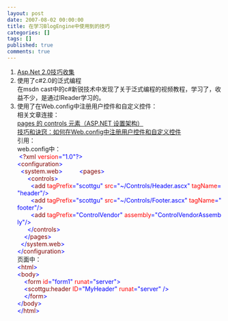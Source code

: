 ```yaml
---
layout: post
date: 2007-08-02 00:00:00
title: 在学习BlogEngine中使用到的技巧
categories: []
tags: []
published: true
comments: true
---
```

<p><ol>
	<li><a href="http://weblogs.asp.net/scottgu/pages/ASP.NET-2.0-Tips_2C00_-Tricks_2C00_-Recipes-and-Gotchas.aspx" target="_blank">Asp.Net 2.0技巧收集</a> </li>
	<li>使用了c#2.0的泛式编程 <br />
	在msdn cast中的c#新锐技术中发现了关于泛式编程的视频教程，学习了，收益不少，是通过IReader学习的。 </li>
	<li>使用了在Web.config中注册用户控件和自定义控件： <br />
	相关文章连接：<br />
	<a href="http://msdn2.microsoft.com/zh-cn/library/ms164640(VS.80).aspx" target="_blank">pages 的 controls 元素（ASP.NET 设置架构）</a><br />
	<a href="http://blog.csdn.net/scottgu/archive/2006/11/28/1418318.aspx" target="_blank">技巧和诀窍：如何在Web.config中注册用户控件和自定义控件</a> <br />
	引用： <br />
	web.config中：<br />
	&nbsp;<font color="#0000ff">&lt;</font><font color="#800000">?xml</font><font color="#ff0000">&nbsp;version</font><font color="#0000ff">=&quot;1.0&quot;?&gt;</font><font color="#000000"><br />
	</font><font color="#0000ff">&lt;</font><font color="#800000">configuration</font><font color="#0000ff">&gt;</font><font color="#000000"><br />
	&nbsp;&nbsp;</font><font color="#0000ff">&lt;</font><font color="#800000">system.web</font><font color="#0000ff">&gt;</font><font color="#000000"> &nbsp;&nbsp;&nbsp;&nbsp; &nbsp;&nbsp;&nbsp;&nbsp;</font><font color="#0000ff">&lt;</font><font color="#800000">pages</font><font color="#0000ff">&gt;</font><font color="#000000"><br />
	&nbsp;&nbsp;&nbsp;&nbsp;&nbsp;&nbsp;</font><font color="#0000ff">&lt;</font><font color="#800000">controls</font><font color="#0000ff">&gt;</font><font color="#000000"><br />
	&nbsp;&nbsp;&nbsp;&nbsp;&nbsp;&nbsp;&nbsp;&nbsp;</font><font color="#0000ff">&lt;</font><font color="#800000">add</font><font color="#ff0000">&nbsp;tagPrefix</font><font color="#0000ff">=&quot;scottgu&quot;</font><font color="#ff0000">&nbsp;src</font><font color="#0000ff">=&quot;~/Controls/Header.ascx&quot;</font><font color="#ff0000">&nbsp;tagName</font><font color="#0000ff">=&quot;header&quot;/&gt;<br />
	&nbsp;&nbsp;&nbsp;&nbsp;&nbsp;&nbsp;&nbsp;&nbsp;&lt;</font><font color="#800000">add</font><font color="#ff0000">&nbsp;tagPrefix</font><font color="#0000ff">=&quot;scottgu&quot;</font><font color="#ff0000">&nbsp;src</font><font color="#0000ff">=&quot;~/Controls/Footer.ascx&quot;</font><font color="#ff0000">&nbsp;tagName</font><font color="#0000ff">=&quot;footer&quot;/&gt;<br />
	&nbsp;&nbsp;&nbsp;&nbsp;&nbsp;&nbsp;&nbsp;&nbsp;&lt;</font><font color="#800000">add</font><font color="#ff0000">&nbsp;tagPrefix</font><font color="#0000ff">=&quot;ControlVendor&quot;</font><font color="#ff0000">&nbsp;assembly</font><font color="#0000ff">=&quot;ControlVendorAssembly&quot;/&gt;<br />
	&nbsp;&nbsp;&nbsp;&nbsp;&nbsp;&nbsp;&lt;/</font><font color="#800000">controls</font><font color="#0000ff">&gt;</font><font color="#000000"><br />
	&nbsp;&nbsp;&nbsp;&nbsp;</font><font color="#0000ff">&lt;/</font><font color="#800000">pages</font><font color="#0000ff">&gt;</font><font color="#000000"><br />
	&nbsp;&nbsp;</font><font color="#0000ff">&lt;/</font><font color="#800000">system.web</font><font color="#0000ff">&gt;</font><font color="#000000"><br />
	</font><font color="#0000ff">&lt;/</font><font color="#800000">configuration</font><font color="#0000ff">&gt;</font><font color="#000000"></font>&nbsp;<br />
	页面中：&nbsp; <br />
	<font color="#0000ff">&lt;</font><font color="#800000">html</font><font color="#0000ff">&gt;</font><font color="#000000"><br />
	</font><font color="#0000ff">&lt;</font><font color="#800000">body</font><font color="#0000ff">&gt;</font><font color="#000000"><br />
	&nbsp;&nbsp;&nbsp;&nbsp;</font><font color="#0000ff">&lt;</font><font color="#800000">form</font><font color="#ff0000">&nbsp;id</font><font color="#0000ff">=&quot;form1&quot;</font><font color="#ff0000">&nbsp;runat</font><font color="#0000ff">=&quot;server&quot;&gt;</font><font color="#000000"> &nbsp;&nbsp;&nbsp;&nbsp;&nbsp;&nbsp;&nbsp;&nbsp;<br />
	&nbsp;&nbsp;&nbsp; </font><font color="#0000ff">&lt;</font><font color="#800000">scottgu:header</font><font color="#ff0000">&nbsp;ID</font><font color="#0000ff">=&quot;MyHeader&quot;</font><font color="#ff0000">&nbsp;runat</font><font color="#0000ff">=&quot;server&quot;</font><font color="#ff0000">&nbsp;</font><font color="#0000ff">/&gt;<br />
	&nbsp;&nbsp;&nbsp;&nbsp;&lt;/</font><font color="#800000">form</font><font color="#0000ff">&gt;</font><font color="#000000"><br />
	</font><font color="#0000ff">&lt;/</font><font color="#800000">body</font><font color="#0000ff">&gt;</font><font color="#000000"><br />
	</font><font color="#0000ff">&lt;/</font><font color="#800000">html</font><font color="#0000ff">&gt;</font><font color="#000000"></font> <br />
	</li>
</ol>
</p>
